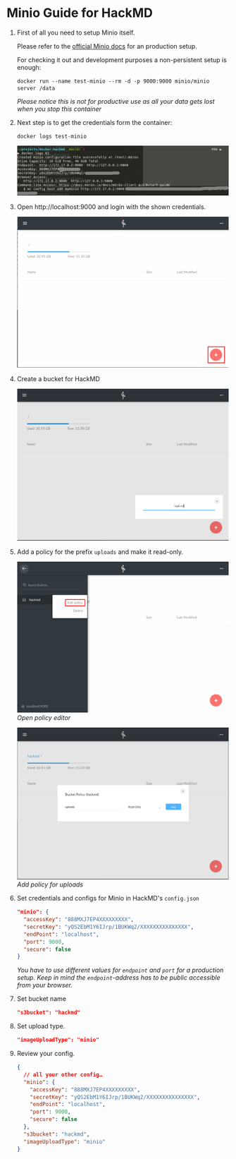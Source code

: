 Minio Guide for HackMD
===

1. First of all you need to setup Minio itself.

   Please refer to the [official Minio docs](https://docs.minio.io/) for an
   production setup.

   For checking it out and development purposes a non-persistent setup is enough:
   ```console
   docker run --name test-minio --rm -d -p 9000:9000 minio/minio server /data
   ```

   *Please notice this is not for productive use as all your data gets lost
   when you stop this container*

2. Next step is to get the credentials form the container:

   ```
   docker logs test-minio
   ```

   ![docker logs](images/minio-image-upload/docker-logs.png)

3. Open http://localhost:9000 and login with the shown credentials.

   ![minio default view](images/minio-image-upload/default-view.png)

4. Create a bucket for HackMD

   ![minio create bucket](images/minio-image-upload/create-bucket.png)

5. Add a policy for the prefix `uploads` and make it read-only.

   ![minio edit policy](images/minio-image-upload/open-edit-policy.png)
   *Open policy editor*

   ![minio policy adding](images/minio-image-upload/create-policy.png)
   *Add policy for uploads*

6. Set credentials and configs for Minio in HackMD's `config.json`

   ```JSON
   "minio": {
     "accessKey": "888MXJ7EP4XXXXXXXXX",
     "secretKey": "yQS2EbM1Y6IJrp/1BUKWq2/XXXXXXXXXXXXXXX",
     "endPoint": "localhost",
     "port": 9000,
     "secure": false
   }
   ```
   *You have to use different values for `endpoint` and `port` for a production
   setup. Keep in mind the `endpoint`-address has to be public accessible from
   your browser.*

7. Set bucket name

   ```JSON
   "s3bucket": "hackmd"
   ```

8. Set upload type.

   ```JSON
   "imageUploadType": "minio"
   ```

9. Review your config.

   ```json
   {
     // all your other config…
     "minio": {
       "accessKey": "888MXJ7EP4XXXXXXXXX",
       "secretKey": "yQS2EbM1Y6IJrp/1BUKWq2/XXXXXXXXXXXXXXX",
       "endPoint": "localhost",
       "port": 9000,
       "secure": false
     },
     "s3bucket": "hackmd",
     "imageUploadType": "minio"
   }
   ```
